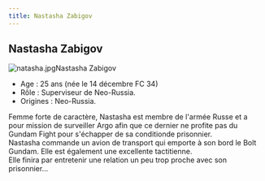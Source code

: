 ```yaml
---
title: Nastasha Zabigov
---
```


Nastasha Zabigov
----------------

![natasha.jpg](/images/stories/saga/ggundam/images/persos/natasha.jpg)Nastasha Zabigov   
- Age : 25 ans (née le 14 décembre FC 34)   
- Rôle : Superviseur de Neo-Russia.   
- Origines : Neo-Russia.   
  
Femme forte de caractère, Nastasha est membre de l'armée Russe et a pour mission de surveiller Argo afin que ce dernier ne profite pas du Gundam Fight pour s'échapper de sa conditionde prisonnier.   
Nastasha commande un avion de transport qui emporte à son bord le Bolt Gundam. Elle est également une excellente tactitienne.   
Elle finira par entretenir une relation un peu trop proche avec son prisonnier...  

